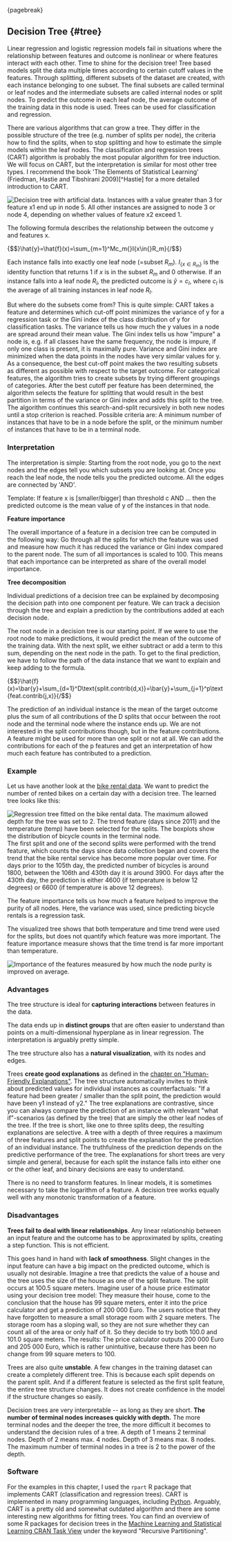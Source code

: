 

{pagebreak}

## Decision Tree {#tree}

Linear regression and logistic regression models fail in situations where the relationship between features and outcome is nonlinear or where features interact with each other.
Time to shine for the decision tree!
Tree based models split the data multiple times according to certain cutoff values in the features.
Through splitting, different subsets of the dataset are created, with each instance belonging to one subset.
The final subsets are called terminal or leaf nodes and the intermediate subsets are called internal nodes or split nodes.
To predict the outcome in each leaf node, the average outcome of the training data in this node is used.
Trees can be used for classification and regression.

There are various algorithms that can grow a tree.
They differ in the possible structure of the tree (e.g. number of splits per node), the criteria how to find the splits, when to stop splitting and how to estimate the simple models within the leaf nodes.
The classification and regression trees (CART) algorithm is probably the most popular algorithm for tree induction.
We will focus on CART, but the interpretation is similar for most other tree types.
I recommend the book 'The Elements of Statistical Learning' (Friedman, Hastie and Tibshirani 2009)[^Hastie] for a more detailed introduction to CART.

![Decision tree with artificial data. Instances with a value greater than 3 for feature x1 end up in node 5. All other instances are assigned to node 3 or node 4, depending on whether values of feature x2  exceed 1.](images/tree-artificial-1.png)

The following formula describes the relationship between the outcome y and features x.

{$$}\hat{y}=\hat{f}(x)=\sum_{m=1}^Mc_m{}I\{x\in{}R_m\}{/$$}

Each instance falls into exactly one leaf node (=subset $R_m$).
$I_{\{x\in{}R_m\}}$ is the identity function that returns 1 if $x$ is in the subset $R_m$ and 0 otherwise.
If an instance falls into a leaf node $R_l$, the predicted outcome is $\hat{y}=c_l$, where $c_l$ is the average of all training instances in leaf node $R_l$.

But where do the subsets come from?
This is quite simple:
CART takes a feature and determines which cut-off point minimizes the variance of y for a regression task or the Gini index of the class distribution of y for classification tasks.
The variance tells us how much the y values in a node are spread around their mean value.
The Gini index tells us how "impure" a node is, e.g. if all classes have the same frequency, the node is impure, if only one class is present, it is maximally pure.
Variance and Gini index are minimized when the data points in the nodes have very similar values for y.
As a consequence, the best cut-off point makes the two resulting subsets as different as possible with respect to the target outcome.
For categorical features, the algorithm tries to create subsets by trying different groupings of categories.
After the best cutoff per feature has been determined, the algorithm selects the feature for splitting that would result in the best partition in terms of the variance or Gini index and adds this split to the tree.
The algorithm continues this search-and-split recursively in both new nodes until a stop criterion is reached.
Possible criteria are:
A minimum number of instances that have to be in a node before the split, or the minimum number of instances that have to be in a terminal node.

### Interpretation

The interpretation is simple:
Starting from the root node, you go to the next nodes and the edges tell you which subsets you are looking at.
Once you reach the leaf node, the node tells you the predicted outcome.
All the edges are connected by 'AND'.

Template: If feature x is [smaller/bigger] than threshold c AND ... then the predicted outcome is the mean value of y of the instances in that node.

**Feature importance**

The overall importance of a feature in a decision tree can be computed in the following way:
Go through all the splits for which the feature was used and measure how much it has reduced the variance or Gini index compared to the parent node.
The sum of all importances is scaled to 100.
This means that each importance can be interpreted as share of the overall model importance.

**Tree decomposition**

Individual predictions of a decision tree can be explained by decomposing the decision path into one component per feature.
We can track a decision through the tree and explain a prediction by the contributions  added at each decision node.

The root node in a decision tree is our starting point.
If we were to use the root node to make predictions, it would predict the mean of the outcome of the training data.
With the next split, we either subtract or add a term to this sum, depending on the next node in the path.
To get to the final prediction, we have to follow the path of the data instance that we want to explain and keep adding to the formula.

{$$}\hat{f}(x)=\bar{y}+\sum_{d=1}^D\text{split.contrib(d,x)}=\bar{y}+\sum_{j=1}^p\text{feat.contrib(j,x)}{/$$}

The prediction of an individual instance is the mean of the target outcome plus the sum of all contributions of the D splits that occur between the root node and the terminal node where the instance ends up.
We are not interested in the split contributions though, but in the feature contributions.
A feature might be used for more than one split or not at all.
We can add the contributions for each of the p features and get an interpretation of how much each feature has contributed to a prediction.

### Example
Let us have another look at the [bike rental data](#bike-data).
We want to predict the number of rented bikes on a certain day with a decision tree.
The learned tree looks like this:

![Regression tree fitted on the bike rental data. The maximum allowed depth for the tree was set to 2. The trend feature (days since 2011) and the temperature (temp) have been selected for the splits. The boxplots show the distribution of bicycle counts in the terminal node.](images/tree-example-1.png)
The first split and one of the second splits were performed with the trend feature, which counts the days since  data collection began and covers the trend that the bike rental service has become more popular over time.
For days prior to the 105th day, the predicted number of bicycles is around 1800, between the 106th and 430th day it is around 3900.
For days after the 430th day, the prediction is either 4600 (if temperature is below 12 degrees) or 6600 (if temperature is above 12 degrees).

The feature importance tells us how much a feature helped to improve the purity of all nodes.
Here, the variance was used, since predicting bicycle rentals is a regression task.

The visualized tree shows that both temperature and time trend were used for the splits, but does not quantify which feature was more important.
The feature importance measure shows that the time trend is far more important than temperature.

![Importance of the features measured by how much the node purity is improved on average.](images/tree-importance-1.png)

### Advantages

The tree structure is ideal for **capturing interactions** between features in the data.

The data ends up in **distinct groups** that are often easier to understand than points on a multi-dimensional hyperplane as in linear regression.
The interpretation is arguably pretty simple.

The tree structure also has a **natural visualization**, with its nodes and edges.

Trees **create good explanations** as defined in the [chapter on "Human-Friendly Explanations"](#good-explanation).
The tree structure automatically invites to think about predicted values for individual instances as counterfactuals:
"If a feature had been greater / smaller than the split point, the prediction would have been y1 instead of y2."
The tree explanations are contrastive, since you can always compare the prediction of an instance with relevant "what if"-scenarios (as defined by the tree) that are simply the other leaf nodes of the tree.
If the tree is short, like one to three splits deep, the resulting explanations are selective.
A tree with a depth of three requires a maximum of three features and split points to create the explanation for the prediction of an individual instance.
The truthfulness of the prediction depends on the predictive performance of the tree.
The explanations for short trees are very simple and general, because for each split the instance falls into either one or the other leaf, and binary decisions are easy to understand.

There is no need to transform features. 
In linear models, it is sometimes necessary to take the logarithm of a feature. 
A decision tree works equally well with any monotonic transformation of a feature.



### Disadvantages

**Trees fail to deal with linear relationships**.
Any linear relationship between an input feature and the outcome has to be approximated by splits, creating a step function.
This is not efficient.

This goes hand in hand with **lack of smoothness**.
Slight changes in the input feature can have a big impact on the predicted outcome, which is usually not desirable.
Imagine a tree that predicts the value of a house and the tree uses the size of the house as one of the split feature.
The split occurs at 100.5 square meters.
Imagine user of a house price estimator using your decision tree model:
They measure their house, come to the conclusion that the house has 99 square meters, enter it into the price calculator and get a prediction of 200 000 Euro.
The users notice that they have forgotten to measure a small storage room with 2 square meters.
The storage room has a sloping wall, so they are not sure whether they can count all of the area or only half of it.
So they decide to try both 100.0 and 101.0 square meters.
The results: The price calculator outputs 200 000 Euro and 205 000 Euro, which is rather unintuitive, because there has been no change from 99 square meters to 100.

Trees are also quite **unstable**.
A few changes in the training dataset can create a completely different tree.
This is because each split depends on the parent split.
And if a different feature is selected as the first split feature, the entire tree structure changes.
It does not create confidence in the model if the structure changes so easily.

Decision trees are very interpretable -- as long as they are short.
**The number of terminal nodes increases quickly with depth.**
The more terminal nodes and the deeper the tree, the more difficult it becomes to understand the decision rules of a tree.
A depth of 1 means 2 terminal nodes.
Depth of 2 means max. 4 nodes. 
Depth of 3 means max. 8 nodes.
The maximum number of terminal nodes in a tree is 2 to the power of the depth.

### Software

For the examples in this chapter, I used the `rpart` R package that implements CART (classification and regression trees).
CART is implemented in many programming languages, including [Python](https://scikit-learn.org/stable/modules/tree.html).
Arguably, CART is a pretty old and somewhat outdated algorithm and there are some interesting new algorithms for fitting trees.
You can find an overview of some R packages for decision trees in the [Machine Learning and Statistical Learning CRAN Task View](https://cran.r-project.org/web/views/MachineLearning.html) under the keyword "Recursive Partitioning".

